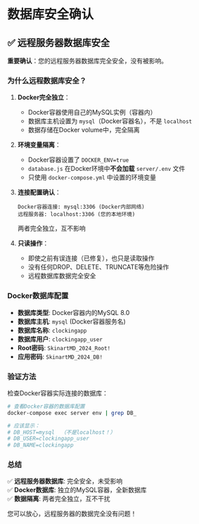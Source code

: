 # 数据库安全确认

## ✅ 远程服务器数据库安全

**重要确认**：您的远程服务器数据库完全安全，没有被影响。

### 为什么远程数据库安全？

1. **Docker完全独立**：
   - Docker容器使用自己的MySQL实例（容器内）
   - 数据库主机设置为 `mysql`（Docker容器名），不是 `localhost`
   - 数据存储在Docker volume中，完全隔离

2. **环境变量隔离**：
   - Docker容器设置了 `DOCKER_ENV=true`
   - `database.js` 在Docker环境中**不会加载** `server/.env` 文件
   - 只使用 `docker-compose.yml` 中设置的环境变量

3. **连接配置确认**：
   ```
   Docker容器连接: mysql:3306 (Docker内部网络)
   远程服务器: localhost:3306 (您的本地环境)
   ```
   两者完全独立，互不影响

4. **只读操作**：
   - 即使之前有误连接（已修复），也只是读取操作
   - 没有任何DROP、DELETE、TRUNCATE等危险操作
   - 远程数据库数据完全安全

### Docker数据库配置

- **数据库类型**: Docker容器内的MySQL 8.0
- **数据库主机**: `mysql` (Docker容器服务名)
- **数据库名称**: `clockingapp`
- **数据库用户**: `clockingapp_user`
- **Root密码**: `SkinartMD_2024_Root!`
- **应用密码**: `SkinartMD_2024_DB!`

### 验证方法

检查Docker容器实际连接的数据库：

```bash
# 查看Docker容器的数据库配置
docker-compose exec server env | grep DB_

# 应该显示：
# DB_HOST=mysql  （不是localhost！）
# DB_USER=clockingapp_user
# DB_NAME=clockingapp
```

### 总结

✅ **远程服务器数据库**: 完全安全，未受影响  
✅ **Docker数据库**: 独立的MySQL容器，全新数据库  
✅ **数据隔离**: 两者完全独立，互不干扰

您可以放心，远程服务器的数据完全没有问题！

